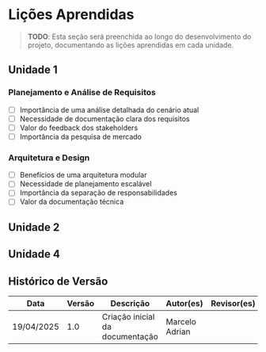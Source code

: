 # Lições Aprendidas

> **TODO**: Esta seção será preenchida ao longo do desenvolvimento do projeto, documentando as lições aprendidas em cada unidade.

## Unidade 1

### Planejamento e Análise de Requisitos
- [ ] Importância de uma análise detalhada do cenário atual
- [ ] Necessidade de documentação clara dos requisitos
- [ ] Valor do feedback dos stakeholders
- [ ] Importância da pesquisa de mercado

### Arquitetura e Design
- [ ] Benefícios de uma arquitetura modular
- [ ] Necessidade de planejamento escalável
- [ ] Importância da separação de responsabilidades
- [ ] Valor da documentação técnica

## Unidade 2

## Unidade 4

## Histórico de Versão

| Data       | Versão | Descrição                                                                 | Autor(es)         | Revisor(es)        |
|------------|--------|---------------------------------------------------------------------------|-------------------|--------------------|
| 19/04/2025 | 1.0    | Criação inicial da documentação                                           | Marcelo Adrian    |                    |